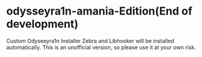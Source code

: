 # odysseyra1n-amania-Edition(End of development)
Custom Odyseeyra1n Installer
Zebra and Libhooker will be installed automatically.
This is an unofficial version, so please use it at your own risk.

